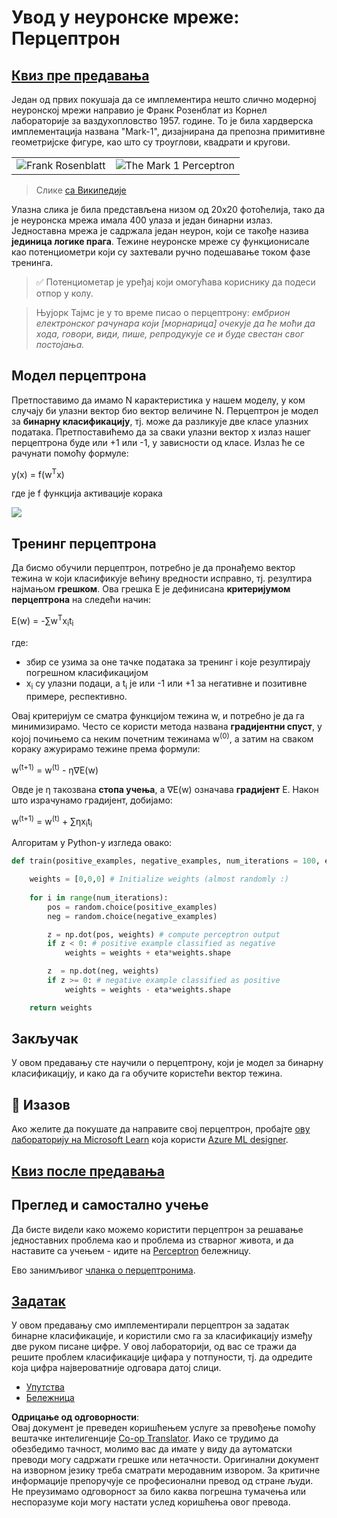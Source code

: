 <!--
CO_OP_TRANSLATOR_METADATA:
{
  "original_hash": "0c37770bba4fff3c71dc00eb261ee61b",
  "translation_date": "2025-08-25T23:58:25+00:00",
  "source_file": "lessons/3-NeuralNetworks/03-Perceptron/README.md",
  "language_code": "sr"
}
-->
# Увод у неуронске мреже: Перцептрон

## [Квиз пре предавања](https://red-field-0a6ddfd03.1.azurestaticapps.net/quiz/103)

Један од првих покушаја да се имплементира нешто слично модерној неуронској мрежи направио је Франк Розенблат из Корнел лабораторије за ваздухопловство 1957. године. То је била хардверска имплементација названа "Mark-1", дизајнирана да препозна примитивне геометријске фигуре, као што су троуглови, квадрати и кругови.

|      |      |
|--------------|-----------|
|<img src='images/Rosenblatt-wikipedia.jpg' alt='Frank Rosenblatt'/> | <img src='images/Mark_I_perceptron_wikipedia.jpg' alt='The Mark 1 Perceptron' />|

> Слике [са Википедије](https://en.wikipedia.org/wiki/Perceptron)

Улазна слика је била представљена низом од 20x20 фотоћелија, тако да је неуронска мрежа имала 400 улаза и један бинарни излаз. Једноставна мрежа је садржала један неурон, који се такође назива **јединица логике прага**. Тежине неуронске мреже су функционисале као потенциометри који су захтевали ручно подешавање током фазе тренинга.

> ✅ Потенциометар је уређај који омогућава кориснику да подеси отпор у колу.

> Њујорк Тајмс је у то време писао о перцептрону: *ембрион електронског рачунара који [морнарица] очекује да ће моћи да хода, говори, види, пише, репродукује се и буде свестан свог постојања.*

## Модел перцептрона

Претпоставимо да имамо N карактеристика у нашем моделу, у ком случају би улазни вектор био вектор величине N. Перцептрон је модел за **бинарну класификацију**, тј. може да разликује две класе улазних података. Претпоставићемо да за сваки улазни вектор x излаз нашег перцептрона буде или +1 или -1, у зависности од класе. Излаз ће се рачунати помоћу формуле:

y(x) = f(w<sup>T</sup>x)

где је f функција активације корака

<!-- img src="http://www.sciweavers.org/tex2img.php?eq=f%28x%29%20%3D%20%5Cbegin%7Bcases%7D%0A%20%20%20%20%20%20%20%20%20%2B1%20%26%20x%20%5Cgeq%200%20%5C%5C%0A%20%20%20%20%20%20%20%20%20-1%20%26%20x%20%3C%200%0A%20%20%20%20%20%20%20%5Cend%7Bcases%7D%20%5C%5C%0A&bc=White&fc=Black&im=jpg&fs=12&ff=arev&edit=0" align="center" border="0" alt="f(x) = \begin{cases} +1 & x \geq 0 \\ -1 & x < 0 \end{cases} \\" width="154" height="50" / -->
<img src="images/activation-func.png"/>

## Тренинг перцептрона

Да бисмо обучили перцептрон, потребно је да пронађемо вектор тежина w који класификује већину вредности исправно, тј. резултира најмањом **грешком**. Ова грешка E је дефинисана **критеријумом перцептрона** на следећи начин:

E(w) = -∑w<sup>T</sup>x<sub>i</sub>t<sub>i</sub>

где:

* збир се узима за оне тачке података за тренинг i које резултирају погрешном класификацијом
* x<sub>i</sub> су улазни подаци, а t<sub>i</sub> је или -1 или +1 за негативне и позитивне примере, респективно.

Овај критеријум се сматра функцијом тежина w, и потребно је да га минимизирамо. Често се користи метода названа **градијентни спуст**, у којој почињемо са неким почетним тежинама w<sup>(0)</sup>, а затим на сваком кораку ажурирамо тежине према формули:

w<sup>(t+1)</sup> = w<sup>(t)</sup> - η∇E(w)

Овде је η такозвана **стопа учења**, а ∇E(w) означава **градијент** E. Након што израчунамо градијент, добијамо:

w<sup>(t+1)</sup> = w<sup>(t)</sup> + ∑ηx<sub>i</sub>t<sub>i</sub>

Алгоритам у Python-у изгледа овако:

```python
def train(positive_examples, negative_examples, num_iterations = 100, eta = 1):

    weights = [0,0,0] # Initialize weights (almost randomly :)
        
    for i in range(num_iterations):
        pos = random.choice(positive_examples)
        neg = random.choice(negative_examples)

        z = np.dot(pos, weights) # compute perceptron output
        if z < 0: # positive example classified as negative
            weights = weights + eta*weights.shape

        z  = np.dot(neg, weights)
        if z >= 0: # negative example classified as positive
            weights = weights - eta*weights.shape

    return weights
```

## Закључак

У овом предавању сте научили о перцептрону, који је модел за бинарну класификацију, и како да га обучите користећи вектор тежина.

## 🚀 Изазов

Ако желите да покушате да направите свој перцептрон, пробајте [ову лабораторију на Microsoft Learn](https://docs.microsoft.com/en-us/azure/machine-learning/component-reference/two-class-averaged-perceptron?WT.mc_id=academic-77998-cacaste) која користи [Azure ML designer](https://docs.microsoft.com/en-us/azure/machine-learning/concept-designer?WT.mc_id=academic-77998-cacaste).

## [Квиз после предавања](https://red-field-0a6ddfd03.1.azurestaticapps.net/quiz/203)

## Преглед и самостално учење

Да бисте видели како можемо користити перцептрон за решавање једноставних проблема као и проблема из стварног живота, и да наставите са учењем - идите на [Perceptron](../../../../../lessons/3-NeuralNetworks/03-Perceptron/Perceptron.ipynb) бележницу.

Ево занимљивог [чланка о перцептронима](https://towardsdatascience.com/what-is-a-perceptron-basics-of-neural-networks-c4cfea20c590).

## [Задатак](lab/README.md)

У овом предавању смо имплементирали перцептрон за задатак бинарне класификације, и користили смо га за класификацију између две руком писане цифре. У овој лабораторији, од вас се тражи да решите проблем класификације цифара у потпуности, тј. да одредите која цифра највероватније одговара датој слици.

* [Упутства](lab/README.md)
* [Бележница](../../../../../lessons/3-NeuralNetworks/03-Perceptron/lab/PerceptronMultiClass.ipynb)

**Одрицање од одговорности**:  
Овај документ је преведен коришћењем услуге за превођење помоћу вештачке интелигенције [Co-op Translator](https://github.com/Azure/co-op-translator). Иако се трудимо да обезбедимо тачност, молимо вас да имате у виду да аутоматски преводи могу садржати грешке или нетачности. Оригинални документ на изворном језику треба сматрати меродавним извором. За критичне информације препоручује се професионални превод од стране људи. Не преузимамо одговорност за било каква погрешна тумачења или неспоразуме који могу настати услед коришћења овог превода.